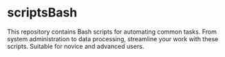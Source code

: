 # scriptsBash
This repository contains Bash scripts for automating common tasks. From system administration to data processing, streamline your work with these scripts. Suitable for novice and advanced users.
